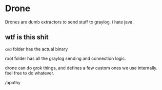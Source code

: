 # Drone

Drones are dumb extractors to send stuff to graylog. i hate java.

## wtf is this shit

`cmd` folder has the actual binary

root folder has all the graylog sending and connection logic.

drone can do grok things, and defines a few custom ones we use internally. feel free to do whatever.

/apathy

